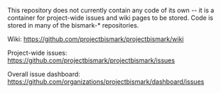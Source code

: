 This repository does not currently contain any code of its own -- it is a
container for project-wide issues and wiki pages to be stored. Code is stored
in many of the bismark-* repositories.

Wiki: https://github.com/projectbismark/projectbismark/wiki

Project-wide issues: https://github.com/projectbismark/projectbismark/issues

Overall issue dashboard: https://github.com/organizations/projectbismark/dashboard/issues
